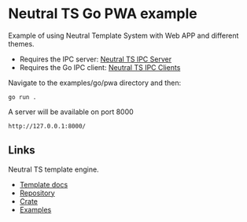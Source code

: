 Neutral TS Go PWA example
=========================

Example of using Neutral Template System with Web APP and different themes.

- Requires the IPC server: [Neutral TS IPC Server](https://github.com/FranBarInstance/neutral-ipc/releases)
- Requires the Go IPC client: [Neutral TS IPC Clients](https://github.com/FranBarInstance/neutral-ipc)

Navigate to the examples/go/pwa directory and then:

```
go run .
```

A server will be available on port 8000

```
http://127.0.0.1:8000/
```

## Links

Neutral TS template engine.

- [Template docs](https://franbarinstance.github.io/neutralts-docs/docs/neutralts/doc/)
- [Repository](https://github.com/FranBarInstance/neutralts)
- [Crate](https://crates.io/crates/neutralts)
- [Examples](https://github.com/FranBarInstance/neutralts-docs/tree/master/examples)
